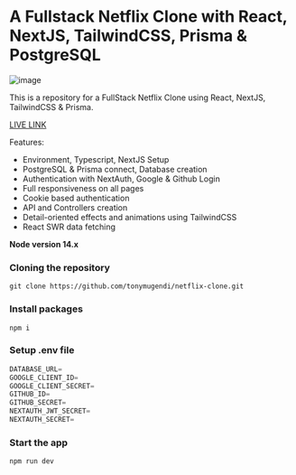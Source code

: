 # A Fullstack Netflix Clone with React, NextJS, TailwindCSS, Prisma & PostgreSQL

![image](https://user-images.githubusercontent.com/23248726/220005380-ede4fb14-0b8d-4582-a063-3cc4beeccfb7.png)


This is a repository for a FullStack Netflix Clone using React, NextJS, TailwindCSS & Prisma.

[LIVE LINK](https://netflix-clone-tonymugendi.vercel.app/)


Features:

- Environment, Typescript, NextJS Setup
- PostgreSQL & Prisma connect, Database creation
- Authentication with NextAuth, Google & Github Login
- Full responsiveness on all pages
- Cookie based authentication
- API and Controllers creation
- Detail-oriented effects and animations using TailwindCSS
- React SWR data fetching

**Node version 14.x**

### Cloning the repository

```shell
git clone https://github.com/tonymugendi/netflix-clone.git
```

### Install packages

```shell
npm i
```

### Setup .env file


```js
DATABASE_URL=
GOOGLE_CLIENT_ID=
GOOGLE_CLIENT_SECRET=
GITHUB_ID=
GITHUB_SECRET=
NEXTAUTH_JWT_SECRET=
NEXTAUTH_SECRET=
```

### Start the app

```shell
npm run dev
```